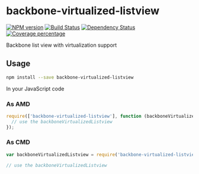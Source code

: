# backbone-virtualized-listview
  [![NPM version][npm-image]][npm-url] [![Build Status][travis-image]][travis-url] [![Dependency Status][daviddm-image]][daviddm-url] [![Coverage percentage][coveralls-image]][coveralls-url]

Backbone list view with virtualization support

## Usage
```bash
npm install --save backbone-virtualized-listview
```

In your JavaScript code
### As AMD
```javascript
require(['backbone-virtualized-listview'], function (backboneVirtualizedListview) {
  // use the backboneVirtualizedListview
});
```

### As CMD
```javascript
var backboneVirtualizedListview = require('backbone-virtualized-listview');

// use the backboneVirtualizedListview
```


[npm-image]: https://badge.fury.io/js/backbone-virtualized-listview.svg
[npm-url]: https://npmjs.org/package/backbone-virtualized-listview
[travis-image]: https://travis-ci.org/Microsoft/backbone-virtualized-listview.svg?branch=master
[travis-url]: https://travis-ci.org/Microsoft/backbone-virtualized-listview
[daviddm-image]: https://david-dm.org/Microsoft/backbone-virtualized-listview.svg?theme=shields.io
[daviddm-url]: https://david-dm.org/Microsoft/backbone-virtualized-listview
[coveralls-image]: https://coveralls.io/repos/Microsoft/backbone-virtualized-listview/badge.svg
[coveralls-url]: https://coveralls.io/r/Microsoft/backbone-virtualized-listview

